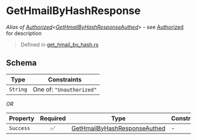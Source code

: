 # GetHmailByHashResponse
*Alias of [Authorized](../../../auth/Authorized.md)\<[GetHmailByHashResponseAuthed](../../../routes/native/get_hmail_by_hash/GetHmailByHashResponseAuthed.md)\>* - see [Authorized](../../../auth/Authorized.md) for description
> Defined in [get_hmail_by_hash.rs](../../../../../interface/src/interface/routes/native/get_hmail_by_hash.rs)

## Schema

| Type | Constraints |
| --- | --- |
| `String` | One of: `"Unauthorized"` |

*OR*

| Property | Required | Type | Constraints |
| --- | :---: | --- | --- |
| `Success` | ✅ | [GetHmailByHashResponseAuthed](../../../routes/native/get_hmail_by_hash/GetHmailByHashResponseAuthed.md) |  -  |


